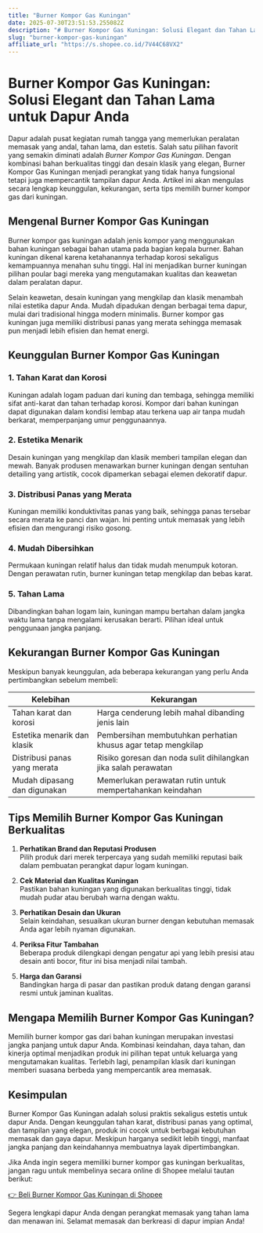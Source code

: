 ```yaml
---
title: "Burner Kompor Gas Kuningan"
date: 2025-07-30T23:51:53.255082Z
description: "# Burner Kompor Gas Kuningan: Solusi Elegant dan Tahan Lama untuk Dapur Anda..."
slug: "burner-kompor-gas-kuningan"
affiliate_url: "https://s.shopee.co.id/7V44C68VX2"
---
```

# Burner Kompor Gas Kuningan: Solusi Elegant dan Tahan Lama untuk Dapur Anda

Dapur adalah pusat kegiatan rumah tangga yang memerlukan peralatan memasak yang andal, tahan lama, dan estetis. Salah satu pilihan favorit yang semakin diminati adalah *Burner Kompor Gas Kuningan*. Dengan kombinasi bahan berkualitas tinggi dan desain klasik yang elegan, Burner Kompor Gas Kuningan menjadi perangkat yang tidak hanya fungsional tetapi juga mempercantik tampilan dapur Anda. Artikel ini akan mengulas secara lengkap keunggulan, kekurangan, serta tips memilih burner kompor gas dari kuningan.

## Mengenal Burner Kompor Gas Kuningan

Burner kompor gas kuningan adalah jenis kompor yang menggunakan bahan kuningan sebagai bahan utama pada bagian kepala burner. Bahan kuningan dikenal karena ketahanannya terhadap korosi sekaligus kemampuannya menahan suhu tinggi. Hal ini menjadikan burner kuningan pilihan poular bagi mereka yang mengutamakan kualitas dan keawetan dalam peralatan dapur.

Selain keawetan, desain kuningan yang mengkilap dan klasik menambah nilai estetika dapur Anda. Mudah dipadukan dengan berbagai tema dapur, mulai dari tradisional hingga modern minimalis. Burner kompor gas kuningan juga memiliki distribusi panas yang merata sehingga memasak pun menjadi lebih efisien dan hemat energi.

## Keunggulan Burner Kompor Gas Kuningan

### 1. Tahan Karat dan Korosi
Kuningan adalah logam paduan dari kuning dan tembaga, sehingga memiliki sifat anti-karat dan tahan terhadap korosi. Kompor dari bahan kuningan dapat digunakan dalam kondisi lembap atau terkena uap air tanpa mudah berkarat, memperpanjang umur penggunaannya.

### 2. Estetika Menarik
Desain kuningan yang mengkilap dan klasik memberi tampilan elegan dan mewah. Banyak produsen menawarkan burner kuningan dengan sentuhan detailing yang artistik, cocok dipamerkan sebagai elemen dekoratif dapur.

### 3. Distribusi Panas yang Merata
Kuningan memiliki konduktivitas panas yang baik, sehingga panas tersebar secara merata ke panci dan wajan. Ini penting untuk memasak yang lebih efisien dan mengurangi risiko gosong.

### 4. Mudah Dibersihkan
Permukaan kuningan relatif halus dan tidak mudah menumpuk kotoran. Dengan perawatan rutin, burner kuningan tetap mengkilap dan bebas karat.

### 5. Tahan Lama
Dibandingkan bahan logam lain, kuningan mampu bertahan dalam jangka waktu lama tanpa mengalami kerusakan berarti. Pilihan ideal untuk penggunaan jangka panjang.

## Kekurangan Burner Kompor Gas Kuningan

Meskipun banyak keunggulan, ada beberapa kekurangan yang perlu Anda pertimbangkan sebelum membeli:

| Kelebihan | Kekurangan |
| --- | --- |
| Tahan karat dan korosi | Harga cenderung lebih mahal dibanding jenis lain |
| Estetika menarik dan klasik | Pembersihan membutuhkan perhatian khusus agar tetap mengkilap |
| Distribusi panas yang merata | Risiko goresan dan noda sulit dihilangkan jika salah perawatan |
| Mudah dipasang dan digunakan | Memerlukan perawatan rutin untuk mempertahankan keindahan |

## Tips Memilih Burner Kompor Gas Kuningan Berkualitas

1. **Perhatikan Brand dan Reputasi Produsen**  
Pilih produk dari merek terpercaya yang sudah memiliki reputasi baik dalam pembuatan perangkat dapur logam kuningan.

2. **Cek Material dan Kualitas Kuningan**  
Pastikan bahan kuningan yang digunakan berkualitas tinggi, tidak mudah pudar atau berubah warna dengan waktu.

3. **Perhatikan Desain dan Ukuran**  
Selain keindahan, sesuaikan ukuran burner dengan kebutuhan memasak Anda agar lebih nyaman digunakan.

4. **Periksa Fitur Tambahan**  
Beberapa produk dilengkapi dengan pengatur api yang lebih presisi atau desain anti bocor, fitur ini bisa menjadi nilai tambah.

5. **Harga dan Garansi**  
Bandingkan harga di pasar dan pastikan produk datang dengan garansi resmi untuk jaminan kualitas.

## Mengapa Memilih Burner Kompor Gas Kuningan?

Memilih burner kompor gas dari bahan kuningan merupakan investasi jangka panjang untuk dapur Anda. Kombinasi keindahan, daya tahan, dan kinerja optimal menjadikan produk ini pilihan tepat untuk keluarga yang mengutamakan kualitas. Terlebih lagi, penampilan klasik dari kuningan memberi suasana berbeda yang mempercantik area memasak.

## Kesimpulan

Burner Kompor Gas Kuningan adalah solusi praktis sekaligus estetis untuk dapur Anda. Dengan keunggulan tahan karat, distribusi panas yang optimal, dan tampilan yang elegan, produk ini cocok untuk berbagai kebutuhan memasak dan gaya dapur. Meskipun harganya sedikit lebih tinggi, manfaat jangka panjang dan keindahannya membuatnya layak dipertimbangkan.

Jika Anda ingin segera memiliki burner kompor gas kuningan berkualitas, jangan ragu untuk membelinya secara online di Shopee melalui tautan berikut:

[👉 Beli Burner Kompor Gas Kuningan di Shopee](https://s.shopee.co.id/7V44C68VX2)

Segera lengkapi dapur Anda dengan perangkat memasak yang tahan lama dan menawan ini. Selamat memasak dan berkreasi di dapur impian Anda!